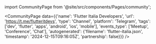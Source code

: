 
import CommunityPage from '@site/src/components/Pages/community';

<CommunityPage
    data={{'name': 'Flutter Italia Developers', 'url': 'https://t.me/flutteritdevs', 'type': 'Channel', 'platform': 'Telegram', 'tags': ['dev', 'flutter', 'apps', 'android', 'ios', 'mobile'], 'events_type': ['Meetup', 'Conference', 'Chat'], 'autogenerated': {'filename': 'flutter-italia.json', 'timestamp': '2024-12-15T09:16:05Z', 'partnership': false}}}
/>
